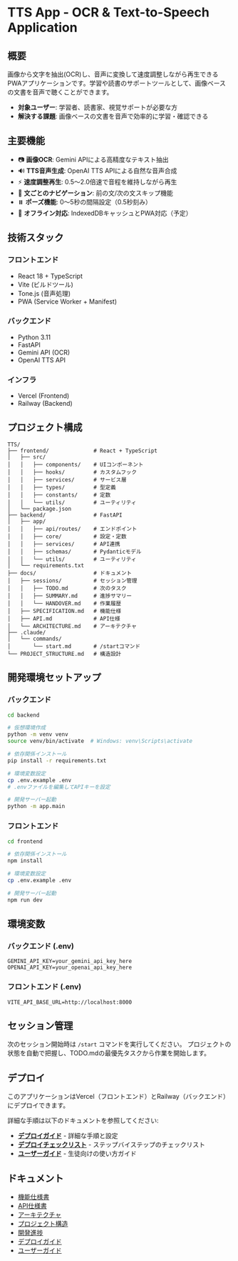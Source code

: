 # TTS App - OCR & Text-to-Speech Application

## 概要

画像から文字を抽出(OCR)し、音声に変換して速度調整しながら再生できるPWAアプリケーションです。学習や読書のサポートツールとして、画像ベースの文書を音声で聴くことができます。

- **対象ユーザー**: 学習者、読書家、視覚サポートが必要な方
- **解決する課題**: 画像ベースの文書を音声で効率的に学習・確認できる

## 主要機能

- 📷 **画像OCR**: Gemini APIによる高精度なテキスト抽出
- 🔊 **TTS音声生成**: OpenAI TTS APIによる自然な音声合成
- ⚡ **速度調整再生**: 0.5〜2.0倍速で音程を維持しながら再生
- 🔁 **文ごとのナビゲーション**: 前の文/次の文スキップ機能
- ⏸️ **ポーズ機能**: 0〜5秒の間隔設定（0.5秒刻み）
- 💾 **オフライン対応**: IndexedDBキャッシュとPWA対応（予定）

## 技術スタック

### フロントエンド
- React 18 + TypeScript
- Vite (ビルドツール)
- Tone.js (音声処理)
- PWA (Service Worker + Manifest)

### バックエンド
- Python 3.11
- FastAPI
- Gemini API (OCR)
- OpenAI TTS API

### インフラ
- Vercel (Frontend)
- Railway (Backend)

## プロジェクト構成

```
TTS/
├── frontend/              # React + TypeScript
│   ├── src/
│   │   ├── components/    # UIコンポーネント
│   │   ├── hooks/         # カスタムフック
│   │   ├── services/      # サービス層
│   │   ├── types/         # 型定義
│   │   ├── constants/     # 定数
│   │   └── utils/         # ユーティリティ
│   └── package.json
├── backend/               # FastAPI
│   ├── app/
│   │   ├── api/routes/    # エンドポイント
│   │   ├── core/          # 設定・定数
│   │   ├── services/      # API連携
│   │   ├── schemas/       # Pydanticモデル
│   │   └── utils/         # ユーティリティ
│   └── requirements.txt
├── docs/                  # ドキュメント
│   ├── sessions/          # セッション管理
│   │   ├── TODO.md        # 次のタスク
│   │   ├── SUMMARY.md     # 進捗サマリー
│   │   └── HANDOVER.md    # 作業履歴
│   ├── SPECIFICATION.md   # 機能仕様
│   ├── API.md             # API仕様
│   └── ARCHITECTURE.md    # アーキテクチャ
├── .claude/
│   └── commands/
│       └── start.md       # /startコマンド
└── PROJECT_STRUCTURE.md   # 構造設計
```

## 開発環境セットアップ

### バックエンド

```bash
cd backend

# 仮想環境作成
python -m venv venv
source venv/bin/activate  # Windows: venv\Scripts\activate

# 依存関係インストール
pip install -r requirements.txt

# 環境変数設定
cp .env.example .env
# .envファイルを編集してAPIキーを設定

# 開発サーバー起動
python -m app.main
```

### フロントエンド

```bash
cd frontend

# 依存関係インストール
npm install

# 環境変数設定
cp .env.example .env

# 開発サーバー起動
npm run dev
```

## 環境変数

### バックエンド (.env)
```
GEMINI_API_KEY=your_gemini_api_key_here
OPENAI_API_KEY=your_openai_api_key_here
```

### フロントエンド (.env)
```
VITE_API_BASE_URL=http://localhost:8000
```

## セッション管理

次のセッション開始時は `/start` コマンドを実行してください。
プロジェクトの状態を自動で把握し、TODO.mdの最優先タスクから作業を開始します。

## デプロイ

このアプリケーションはVercel（フロントエンド）とRailway（バックエンド）にデプロイできます。

詳細な手順は以下のドキュメントを参照してください:
- **[デプロイガイド](docs/DEPLOYMENT.md)** - 詳細な手順と設定
- **[デプロイチェックリスト](docs/DEPLOYMENT_CHECKLIST.md)** - ステップバイステップのチェックリスト
- **[ユーザーガイド](docs/USER_GUIDE.md)** - 生徒向けの使い方ガイド

## ドキュメント

- [機能仕様書](docs/SPECIFICATION.md)
- [API仕様書](docs/API.md)
- [アーキテクチャ](docs/ARCHITECTURE.md)
- [プロジェクト構造](PROJECT_STRUCTURE.md)
- [開発進捗](docs/sessions/SUMMARY.md)
- [デプロイガイド](docs/DEPLOYMENT.md)
- [ユーザーガイド](docs/USER_GUIDE.md)
